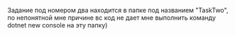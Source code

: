 Задание под номером два находится в папке под названием "TaskTwo", по непонятной мне причине вс код не дает мне выполнить команду dotnet new console на эту папку)